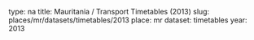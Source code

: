 type: na
title: Mauritania / Transport Timetables (2013)
slug: places/mr/datasets/timetables/2013
place: mr
dataset: timetables
year: 2013
